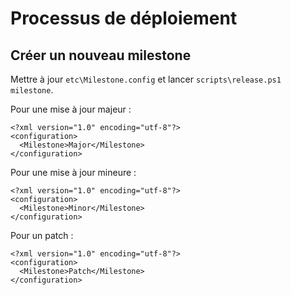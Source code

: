 Processus de déploiement
========================


Créer un nouveau milestone
--------------------------

Mettre à jour `etc\Milestone.config` et lancer `scripts\release.ps1 milestone`.

Pour une mise à jour majeur :

    <?xml version="1.0" encoding="utf-8"?>
    <configuration>
      <Milestone>Major</Milestone>
    </configuration>

Pour une mise à jour mineure :

    <?xml version="1.0" encoding="utf-8"?>
    <configuration>
      <Milestone>Minor</Milestone>
    </configuration>

Pour un patch :
    
    <?xml version="1.0" encoding="utf-8"?>
    <configuration>
      <Milestone>Patch</Milestone>
    </configuration>